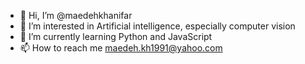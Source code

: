 - 👋 Hi, I’m @maedehkhanifar
- 👀 I’m interested in Artificial intelligence, especially computer vision
- 🌱 I’m currently learning Python and JavaScript
- 📫 How to reach me maedeh.kh1991@yahoo.com

<!---
maedehkhanifar/maedehkhanifar is a ✨ Maedeh khanifar ✨ repository because its `README.md` (this file) appears on your GitHub profile.
You can click the Preview link to take a look at your changes.
--->
